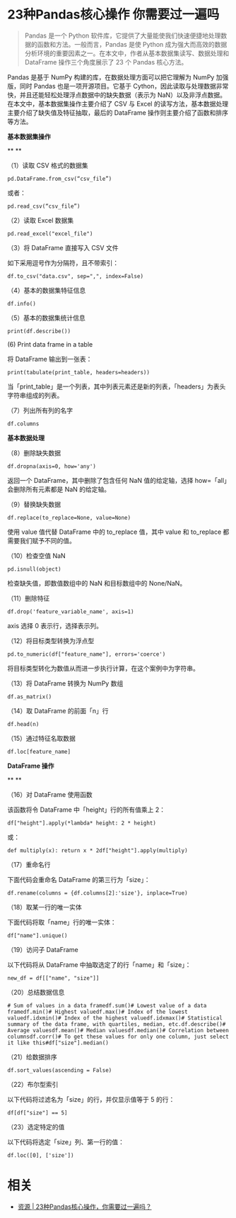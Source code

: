 
# 23种Pandas核心操作 你需要过一遍吗


> Pandas 是一个 Python 软件库，它提供了大量能使我们快速便捷地处理数据的函数和方法。一般而言，Pandas 是使 Python 成为强大而高效的数据分析环境的重要因素之一。在本文中，作者从基本数据集读写、数据处理和 DataFrame 操作三个角度展示了 23 个 Pandas 核心方法。



Pandas 是基于 NumPy 构建的库，在数据处理方面可以把它理解为 NumPy 加强版，同时 Pandas 也是一项开源项目。它基于 Cython，因此读取与处理数据非常快，并且还能轻松处理浮点数据中的缺失数据（表示为 NaN）以及非浮点数据。在本文中，基本数据集操作主要介绍了 CSV 与 Excel 的读写方法，基本数据处理主要介绍了缺失值及特征抽取，最后的 DataFrame 操作则主要介绍了函数和排序等方法。



**基本数据集操作**

**
**

（1）读取 CSV 格式的数据集



```
pd.DataFrame.from_csv(“csv_file”)
```



或者：



```
pd.read_csv(“csv_file”)
```



（2）读取 Excel 数据集



```
pd.read_excel("excel_file")
```



（3）将 DataFrame 直接写入 CSV 文件



如下采用逗号作为分隔符，且不带索引：



```
df.to_csv("data.csv", sep=",", index=False)
```



（4）基本的数据集特征信息



```
df.info()
```



（5）基本的数据集统计信息



```
print(df.describe())
```



(6) Print data frame in a table



将 DataFrame 输出到一张表：



```
print(tabulate(print_table, headers=headers))
```



当「print_table」是一个列表，其中列表元素还是新的列表，「headers」为表头字符串组成的列表。



（7）列出所有列的名字



```
df.columns
```



**基本数据处理**



（8）删除缺失数据



```
df.dropna(axis=0, how='any')
```



返回一个 DataFrame，其中删除了包含任何 NaN 值的给定轴，选择 how=「all」会删除所有元素都是 NaN 的给定轴。



（9）替换缺失数据



```
df.replace(to_replace=None, value=None)
```



使用 value 值代替 DataFrame 中的 to_replace 值，其中 value 和 to_replace 都需要我们赋予不同的值。



（10）检查空值 NaN



```
pd.isnull(object)
```



检查缺失值，即数值数组中的 NaN 和目标数组中的 None/NaN。



（11）删除特征



```
df.drop('feature_variable_name', axis=1)
```



axis 选择 0 表示行，选择表示列。



（12）将目标类型转换为浮点型



```
pd.to_numeric(df["feature_name"], errors='coerce')
```



将目标类型转化为数值从而进一步执行计算，在这个案例中为字符串。



（13）将 DataFrame 转换为 NumPy 数组



```
df.as_matrix()
```



（14）取 DataFrame 的前面「n」行



```
df.head(n)
```



（15）通过特征名取数据



```
df.loc[feature_name]
```



**DataFrame 操作**

**
**

（16）对 DataFrame 使用函数



该函数将令 DataFrame 中「height」行的所有值乘上 2：



```
df["height"].apply(*lambda* height: 2 * height)
```



或：



```
def multiply(x): return x * 2df["height"].apply(multiply)
```



（17）重命名行



下面代码会重命名 DataFrame 的第三行为「size」：



```
df.rename(columns = {df.columns[2]:'size'}, inplace=True)
```



（18）取某一行的唯一实体



下面代码将取「name」行的唯一实体：



```
df["name"].unique()
```



（19）访问子 DataFrame



以下代码将从 DataFrame 中抽取选定了的行「name」和「size」：



```
new_df = df[["name", "size"]]
```



（20）总结数据信息



```
# Sum of values in a data framedf.sum()# Lowest value of a data framedf.min()# Highest valuedf.max()# Index of the lowest valuedf.idxmin()# Index of the highest valuedf.idxmax()# Statistical summary of the data frame, with quartiles, median, etc.df.describe()# Average valuesdf.mean()# Median valuesdf.median()# Correlation between columnsdf.corr()# To get these values for only one column, just select it like this#df["size"].median()
```



（21）给数据排序



```
df.sort_values(ascending = False)
```



（22）布尔型索引



以下代码将过滤名为「size」的行，并仅显示值等于 5 的行：



```
df[df["size"] == 5]
```



（23）选定特定的值



以下代码将选定「size」列、第一行的值：



```
df.loc([0], ['size'])
```







# 相关

- [资源 | 23种Pandas核心操作，你需要过一遍吗？](https://mp.weixin.qq.com/s?__biz=MzA3MzI4MjgzMw==&mid=2650747594&idx=3&sn=bdc65edcc2c2f8d2dd0fb53dff68ea58&chksm=871af6b4b06d7fa2f6d01a6421426b4849dadaa17121f883617e9a364231b90bc9be22c2c992&mpshare=1&scene=1&srcid=08264USi4KfXW5LyYySHwSNB#rd)
